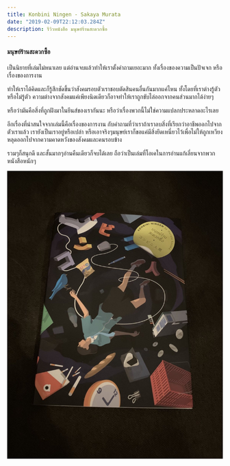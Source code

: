 ```yaml
---
title: Konbini Ningen - Sakaya Murata
date: "2019-02-09T22:12:03.284Z"
description: รีวิวหนังสือ มนุษย์ร้านสะดวกซื้อ
---
```


#### มนุษย์ร้านสะดวกซื้อ

เป็นนิยายที่เล่มไม่หนาเลย แต่อ่านจบแล้วทำให้เราตั้งคำถามเยอะมาก ทั้งเรื่องของความเป็นปัจเจก หรือเรื่องของการงาน

ทำให้เราได้คิดและก็รู้สึกชัดขึ้นว่าสังคมรอบตัวเราชอบตัดสินคนอื่นกันมากแค่ไหน ทั้งโดยที่เราต่างรู้ตัวหรือไม่รู้ตัว ความต่างจากสังคมแค่เพียงนิดเดียวก็อาจทำให้เราถูกขับไล่ออกจากคนส่วนมากได้ง่ายๆ

หรือว่ามันคือสิ่งที่ถูกฝังมาในยีนส์ของเรากันนะ หรือว่าเรื่องพวกนี้ไม่ใช่ความแปลกประหลาดอะไรเลย

อีกเรื่องที่น่าสนใจจากเล่มนี้คือเรื่องของการงาน กับคำถามที่ว่าเราถ้าเราลบสิ่งที่เรียกว่าอาชีพออกไปจากตัวเราแล้ว เรายังเป็นเราอยู่หรือเปล่า  หรือเอาจริงๆมนุษย์เราก็ขอแค่มีสิ่งยึดเหนี่ยวไว้เพื่อไม่ให้ถูกเหวียงหลุดออกไปจากความคาดหวังของสังคมและคนรอบข้าง

รวมๆก็สนุกดี และสั้นมากๆอ่านคืนเดียวก็จบได้เลย ถือว่าเป็นเล่มที่โอเคในการอ่านแก้เลี่ยนจากพวกหนังสือหนักๆ


![cover](./cover.jpg)